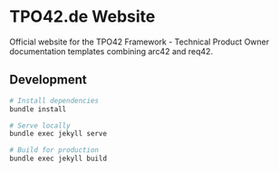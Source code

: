 # TPO42.de Website

Official website for the TPO42 Framework - Technical Product Owner documentation templates combining arc42 and req42.

## Development

```bash
# Install dependencies
bundle install

# Serve locally
bundle exec jekyll serve

# Build for production
bundle exec jekyll build
```
